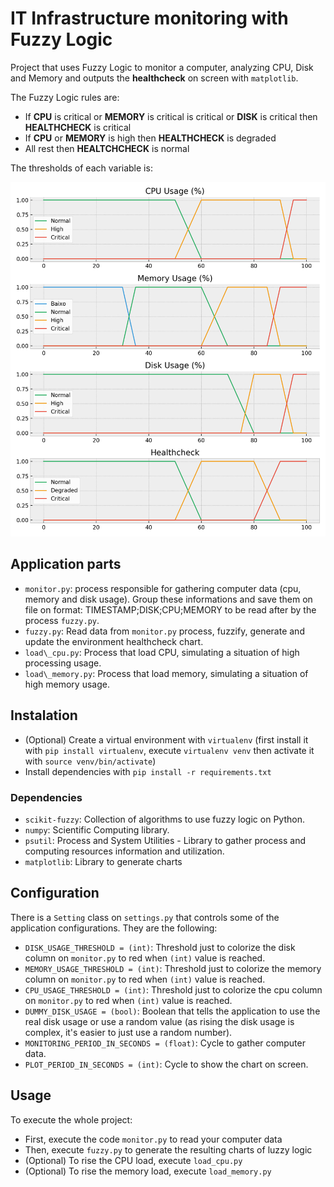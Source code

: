 # IT Infrastructure monitoring with Fuzzy Logic 

Project that uses Fuzzy Logic to monitor a computer, analyzing CPU, Disk and Memory and outputs the **healthcheck** on screen with `matplotlib`.

The Fuzzy Logic rules are:

- If **CPU** is critical or **MEMORY** is critical is critical or **DISK** is critical then **HEALTHCHECK** is critical
- If **CPU** or **MEMORY** is high then **HEALTHCHECK** is degraded
- All rest then **HEALTCHCHECK** is normal

The thresholds of each variable is:

![Fuzzy Logic Rules](rules.png)

## Application parts

- `monitor.py`: process responsible for gathering computer data (cpu, memory and disk usage). Group these informations and save them on file on format: TIMESTAMP;DISK;CPU;MEMORY to be read after by the process `fuzzy.py`. 
- `fuzzy.py`: Read data from `monitor.py` process, fuzzify, generate and update the environment healthcheck chart.
- `load\_cpu.py`: Process that load CPU, simulating a situation of high processing usage. 
- `load\_memory.py`: Process that load memory, simulating a situation of high memory usage. 

## Instalation

- (Optional) Create a virtual environment with `virtualenv` (first install it with `pip install virtualenv`, execute `virtualenv venv` then activate it with `source venv/bin/activate`)
- Install dependencies with `pip install -r requirements.txt`

### Dependencies

- `scikit-fuzzy`: Collection of algorithms to use fuzzy logic on Python. 
- `numpy`: Scientific Computing library.
- `psutil`: Process and System Utilities - Library to gather process and computing resources information and utilization. 
- `matplotlib`: Library to generate charts 

## Configuration

There is a `Setting` class on `settings.py` that controls some of the application configurations. They are the following:

- `DISK_USAGE_THRESHOLD = (int)`: Threshold just to colorize the disk column on `monitor.py` to red when `(int)` value is reached.
- `MEMORY_USAGE_THRESHOLD = (int)`: Threshold just to colorize the memory column on `monitor.py` to red when `(int)` value is reached.
- `CPU_USAGE_THRESHOLD = (int)`: Threshold just to colorize the cpu column on `monitor.py` to red when `(int)` value is reached.
- `DUMMY_DISK_USAGE = (bool)`: Boolean that tells the application to use the real disk usage or use a random value (as rising the disk usage is complex, it's easier to just use a random number).
- `MONITORING_PERIOD_IN_SECONDS = (float)`: Cycle to gather computer data.
- `PLOT_PERIOD_IN_SECONDS = (int)`: Cycle to show the chart on screen.

## Usage

To execute the whole project:

- First, execute the code `monitor.py` to read your computer data
- Then, execute `fuzzy.py` to generate the resulting charts of luzzy logic
- (Optional) To rise the CPU load, execute `load_cpu.py`
- (Optional) To rise the memory load, execute `load_memory.py` 
